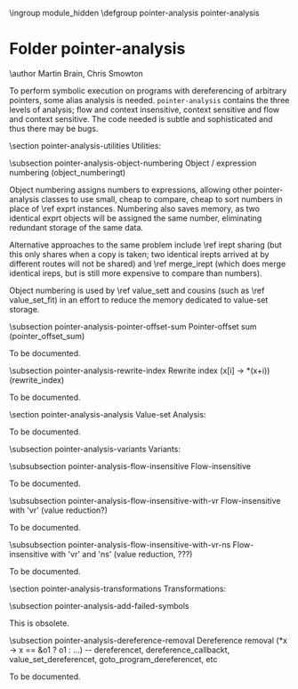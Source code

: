 \ingroup module_hidden
\defgroup pointer-analysis pointer-analysis

# Folder pointer-analysis

\author Martin Brain, Chris Smowton

To perform symbolic execution on programs with dereferencing of
arbitrary pointers, some alias analysis is needed.  `pointer-analysis`
contains the three levels of analysis; flow and context insensitive,
context sensitive and flow and context sensitive. The code needed is
subtle and sophisticated and thus there may be bugs.

\section pointer-analysis-utilities Utilities:

\subsection pointer-analysis-object-numbering Object / expression numbering (object_numberingt)

Object numbering assigns numbers to expressions, allowing other pointer-analysis
classes to use small, cheap to compare, cheap to sort numbers in place of
\ref exprt instances. Numbering also saves memory, as two identical exprt
objects will be assigned the same number, eliminating redundant storage of the
same data.

Alternative approaches to the same problem include \ref irept sharing (but this
only shares when a copy is taken; two identical irepts arrived at by different
routes will not be shared) and \ref merge_irept (which does merge identical
ireps, but is still more expensive to compare than numbers).

Object numbering is used by \ref value_sett and cousins (such as
\ref value_set_fit) in an effort to reduce the memory dedicated to value-set
storage.

\subsection pointer-analysis-pointer-offset-sum Pointer-offset sum (pointer_offset_sum)

To be documented.

\subsection pointer-analysis-rewrite-index Rewrite index (x[i] -> *(x+i)) (rewrite_index)

To be documented.

\section pointer-analysis-analysis Value-set Analysis:

To be documented.

\subsection pointer-analysis-variants Variants:

\subsubsection pointer-analysis-flow-insensitive Flow-insensitive

To be documented.

\subsubsection pointer-analysis-flow-insensitive-with-vr Flow-insensitive with 'vr' (value reduction?)

To be documented.

\subsubsection pointer-analysis-flow-insensitive-with-vr-ns Flow-insensitive with 'vr' and 'ns' (value reduction, ???)

To be documented.

\section pointer-analysis-transformations Transformations:

\subsection pointer-analysis-add-failed-symbols

This is obsolete.

\subsection pointer-analysis-dereference-removal Dereference removal (*x -> x == &o1 ? o1 : ...) -- dereferencet, dereference_callbackt, value_set_dereferencet, goto_program_dereferencet, etc

To be documented.
